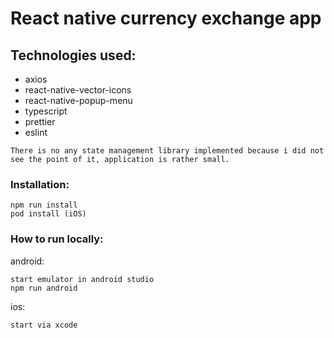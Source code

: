 # React native currency exchange app

## Technologies used:
- axios
- react-native-vector-icons
- react-native-popup-menu
- typescript
- prettier
- eslint

```
There is no any state management library implemented because i did not see the point of it, application is rather small.
```

### Installation:

```
npm run install
pod install (iOS)
```

### How to run locally:
android:
```
start emulator in android studio
npm run android
```

ios:
```
start via xcode
```